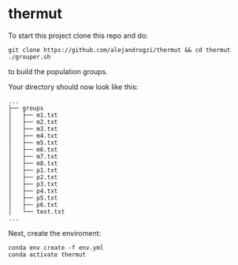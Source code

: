 # thermut

To start this project clone this repo and do:

```
git clone https://github.com/alejandrogzi/thermut && cd thermut
./grouper.sh
```

to build the population groups.

Your directory should now look like this:

```
...
├── groups
│   ├── m1.txt
│   ├── m2.txt
│   ├── m3.txt
│   ├── m4.txt
│   ├── m5.txt
│   ├── m6.txt
│   ├── m7.txt
│   ├── m8.txt
│   ├── p1.txt
│   ├── p2.txt
│   ├── p3.txt
│   ├── p4.txt
│   ├── p5.txt
│   ├── p6.txt
│   └── test.txt
...
```
Next, create the enviroment:

```
conda env create -f env.yml
conda activate thermut
```


